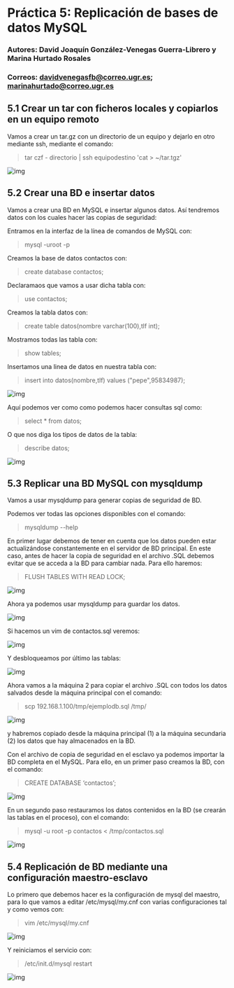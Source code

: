 # Práctica 5: Replicación de bases de datos MySQL
### Autores: David Joaquín González-Venegas Guerra-Librero y Marina Hurtado Rosales
### Correos: davidvenegasfb@correo.ugr.es; marinahurtado@correo.ugr.es

## 5.1 Crear un tar con ficheros locales y copiarlos en un equipo remoto

Vamos a crear un tar.gz con un directorio de un equipo y dejarlo en otro mediante ssh, mediante el comando:
>tar czf - directorio | ssh equipodestino 'cat > ~/tar.tgz'

![img](https://github.com/davidvenegasfb/SWAP/blob/master/practica5/0.0.png)

## 5.2 Crear una BD e insertar datos

Vamos a crear una BD en MySQL e insertar algunos datos. Así tendremos datos con los cuales hacer las copias de seguridad:

Entramos en la interfaz de la línea de comandos de MySQL con:
>mysql -uroot -p

Creamos la base de datos contactos con:
>create database contactos;

Declaramaos que vamos a usar dicha tabla con:
>use contactos;

Creamos la tabla datos con:
>create table datos(nombre varchar(100),tlf int);

Mostramos todas las tabla con:
>show tables;

Insertamos una linea de datos en nuestra tabla con:
>insert into datos(nombre,tlf) values ("pepe",95834987);

![img](https://github.com/davidvenegasfb/SWAP/blob/master/practica5/0.png)

Aquí podemos ver como como podemos hacer consultas sql como:
>select * from datos;

O que nos diga los tipos de datos de la tabla:
>describe datos;

![img](https://github.com/davidvenegasfb/SWAP/blob/master/practica5/1.png)


## 5.3 Replicar una BD MySQL con mysqldump

Vamos a usar mysqldump para generar copias de seguridad de BD.

Podemos ver todas las opciones disponibles con el comando:
>mysqldump --help

En primer lugar debemos de tener en cuenta que los datos pueden estar actualizándose constantemente en el servidor de BD principal. En este caso, antes de hacer la copia de seguridad en el archivo .SQL debemos evitar que se acceda a la BD para cambiar nada. Para ello haremos:

>FLUSH TABLES WITH READ LOCK;

![img](https://github.com/davidvenegasfb/SWAP/blob/master/practica5/2.png)

Ahora ya podemos usar mysqldump para guardar los datos.

![img](https://github.com/davidvenegasfb/SWAP/blob/master/practica5/3.png)

Si hacemos un vim de contactos.sql veremos:

![img](https://github.com/davidvenegasfb/SWAP/blob/master/practica5/4.png)

Y desbloqueamos por último las tablas:

![img](https://github.com/davidvenegasfb/SWAP/blob/master/practica5/5.png)

Ahora vamos a la máquina 2 para copiar el archivo .SQL con todos los datos salvados desde la máquina principal con el comando:
>scp 192.168.1.100/tmp/ejemplodb.sql /tmp/

![img](https://github.com/davidvenegasfb/SWAP/blob/master/practica5/7.png)

y habremos copiado desde la máquina principal (1) a la máquina secundaria (2) los
datos que hay almacenados en la BD.

Con el archivo de copia de seguridad en el esclavo ya podemos importar la BD completa en el MySQL. Para ello, en un primer paso creamos la BD, con el comando:
>CREATE DATABASE ‘contactos’;

![img](https://github.com/davidvenegasfb/SWAP/blob/master/practica5/6.png)

En un segundo paso restauramos los datos contenidos en la BD (se crearán las
tablas en el proceso), con el comando:

>mysql -u root -p contactos < /tmp/contactos.sql

![img](https://github.com/davidvenegasfb/SWAP/blob/master/practica5/8.png)

## 5.4 Replicación de BD mediante una configuración maestro-esclavo

Lo primero que debemos hacer es la configuración de mysql del maestro, para lo que vamos a editar /etc/mysql/my.cnf con varias configuraciones tal y como vemos con:
>vim /etc/mysql/my.cnf

![img](https://github.com/davidvenegasfb/SWAP/blob/master/practica5/7.png)

Y reiniciamos el servicio con:
>/etc/init.d/mysql restart

![img](https://github.com/davidvenegasfb/SWAP/blob/master/practica5/8.png)
